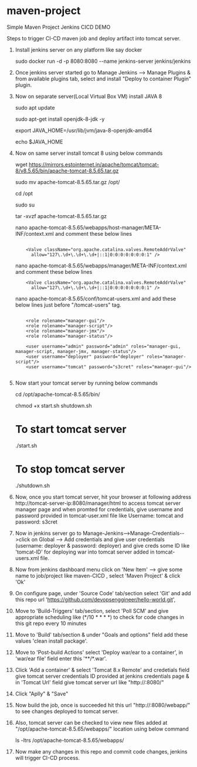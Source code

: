 # maven-project

Simple Maven Project Jenkins CICD DEMO

Steps to trigger CI-CD maven job and deploy artifact into tomcat server.

1. Install jenkins server on any platform like say docker

   sudo docker run -d -p 8080:8080 --name jenkins-server jenkins/jenkins

2. Once jenkins server started go to Manage Jenkins --> Manage Plugins  & from available plugins tab, select and install "Deploy to container Plugin" plugin.

3. Now on separate server(Local Virtual Box VM) install JAVA 8 
 
   sudo apt update
   
   sudo apt-get install openjdk-8-jdk -y
   
   export JAVA_HOME=/usr/lib/jvm/java-8-openjdk-amd64
    
   echo $JAVA_HOME
   
4. Now on same server install tomcat 8 using below commands
  
   wget https://mirrors.estointernet.in/apache/tomcat/tomcat-8/v8.5.65/bin/apache-tomcat-8.5.65.tar.gz
   
   sudo mv  apache-tomcat-8.5.65.tar.gz /opt/
   
   cd /opt
   
   sudo su
   
   tar -xvzf apache-tomcat-8.5.65.tar.gz
   
   nano apache-tomcat-8.5.65/webapps/host-manager/META-INF/context.xml and comment these  below lines 
   
   ```
     
       <Valve className="org.apache.catalina.valves.RemoteAddrValve"
         allow="127\.\d+\.\d+\.\d+|::1|0:0:0:0:0:0:0:1" />  
   ```
  
   nano apache-tomcat-8.5.65/webapps/manager/META-INF/context.xml and comment these  below lines 
     
   ```
       <Valve className="org.apache.catalina.valves.RemoteAddrValve"
         allow="127\.\d+\.\d+\.\d+|::1|0:0:0:0:0:0:0:1" />   
   ```         

   nano apache-tomcat-8.5.65/conf/tomcat-users.xml  and add these below lines just before "/tomcat-users" tag.
   
   ```
      
       <role rolename="manager-gui"/>
       <role rolename="manager-script"/>
       <role rolename="manager-jmx"/>
       <role rolename="manager-status"/>

       <user username="admin" password="admin" roles="manager-gui, manager-script, manager-jmx, manager-status"/>
       <user username="deployer" password="deployer" roles="manager-script"/>
       <user username="tomcat" password="s3cret" roles="manager-gui"/>
       
   ```       

5. Now start your tomcat server by running below commands
  
   cd /opt/apache-tomcat-8.5.65/bin/
   
   chmod +x start.sh shutdown.sh
   
   # To start tomcat server
     ./start.sh
   
   # To stop tomcat server
     ./shutdown.sh

6.  Now, once you start tomcat server, hit your browser at following address http://tomcat-server-ip:8080/manager/html to access tomcat server manager page and  when promted for credentials, give username and password provided in  tomcat-user.xml file like Username: tomcat and password: s3cret

7. Now in jenkins server go to Manage-Jenkins-->Manage-Credentials-->click on Global --> Add credentials and give user credentials (username: deployer & password: deployer) and give creds some ID like 'tomcat-ID' for deploying war into tomcat server added in tomcat-users.xml file.

8. Now from jenkins dashboard menu click on 'New Item' --> give some name to job/project like maven-CICD , select 'Maven Project' & click 'Ok'

9. On configure page, under 'Source Code' tab/section select 'Git' and add this repo url 'https://github.com/devopsenggineer/hello-world.git', 

10. Move to 'Build-Triggers' tab/section, select 'Poll SCM' and give appropriate scheduling like (*/10 * * * *) to check for code changes in this git repo every 10 minutes 

11. Move to 'Build' tab/section  & under "Goals and options" field add these values 'clean install package'.

12. Move to 'Post-build Actions' select 'Deploy war/ear to a container', in 'war/ear file' field enter this '**/*.war'.

13. Click 'Add a container' & select 'Tomcat 8.x Remote' and credetials field give tomcat server credentials ID provided at jenkins credentials page & in 'Tomcat Url' field give tomcat server url like "http://<tomcat-server-ip>:8080/"

14. Click "Aplly" & "Save"

15. Now build the job, once is succeeded hit this url "http://<tomcat-server-ip>:8080/webapp/" to see changes deployed to tomcat server.

16. Also, tomcat server can be checked to  view new files added at "/opt/apache-tomcat-8.5.65/webapps/" location using below command

     ls -ltrs /opt/apache-tomcat-8.5.65/webapps/ 

17. Now make any changes in this repo and commit code changes, jenkins will trigger CI-CD process.
    
  
      
  

